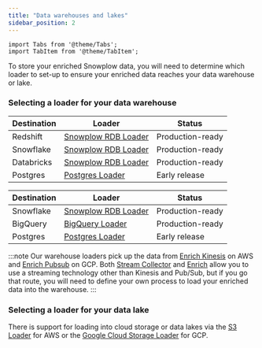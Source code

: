```yaml
---
title: "Data warehouses and lakes"
sidebar_position: 2
---
```


```mdx-code-block
import Tabs from '@theme/Tabs';
import TabItem from '@theme/TabItem';
```

To store your enriched Snowplow data, you will need to determine which loader to set-up to ensure your enriched data reaches your data warehouse or lake. 

### Selecting a loader for your data warehouse
<Tabs groupId="cloud" queryString>
  <TabItem value="aws" label="AWS" default>

| Destination | Loader | Status |
| --- | --- | --- |
| Redshift | [Snowplow RDB Loader](/docs/destinations/warehouses-and-lakes/rdb/index.md) | Production-ready |
| Snowflake | [Snowplow RDB Loader](/docs/destinations/warehouses-and-lakes/rdb/index.md) | Production-ready |
| Databricks | [Snowplow RDB Loader](/docs/destinations/warehouses-and-lakes/rdb/index.md) | Production-ready |
| Postgres | [Postgres Loader](/docs/destinations/warehouses-and-lakes/postgres/index.md) | Early release |

  </TabItem>
  <TabItem value="gcp" label="GCP">

| Destination | Loader | Status |
| --- | --- | --- |
| Snowflake | [Snowplow RDB Loader](/docs/destinations/warehouses-and-lakes/rdb/index.md) | Production-ready |
| BigQuery | [BigQuery Loader](/docs/destinations/warehouses-and-lakes/bigquery/index.md) | Production-ready |
| Postgres | [Postgres Loader](/docs/destinations/warehouses-and-lakes/postgres/index.md) | Early release |

  </TabItem>
</Tabs>

:::note
Our warehouse loaders pick up the data from [Enrich Kinesis](/docs/pipeline-components-and-applications/enrichment-components/enrich-kinesis/index.md) on AWS and [Enrich Pubsub](/docs/pipeline-components-and-applications/enrichment-components/enrich-pubsub/index.md) on GCP. Both [Stream Collector](/docs/pipeline-components-and-applications/stream-collector/index.md) and [Enrich](/docs/pipeline-components-and-applications/enrichment-components/index.md) allow you to use a streaming technology other than Kinesis and Pub/Sub, but if you go that route, you will need to define your own process to load your enriched data into the warehouse.
:::

### Selecting a loader for your data lake 

There is support for loading into cloud storage or data lakes via the [S3 Loader](/docs/destinations/warehouses-and-lakes/s3/index.md) for AWS or the [Google Cloud Storage Loader](/docs/destinations/warehouses-and-lakes/google-cloud-storage/index.md) for GCP.
